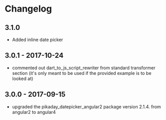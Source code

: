 # Changelog

## 3.1.0

- Added inline date picker

## 3.0.1 - 2017-10-24

- commented out dart_to_js_script_rewriter from standard transformer section
 (it's only meant to be used if the provided example is to be looked at)

## 3.0.0 - 2017-09-15

- upgraded the pikaday_datepicker_angular2 package version 2.1.4.
from angular2 to angular4
